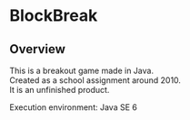 # BlockBreak

## Overview

This is a breakout game made in Java.  
Created as a school assignment around 2010.  
It is an unfinished product.

Execution environment: Java SE 6
